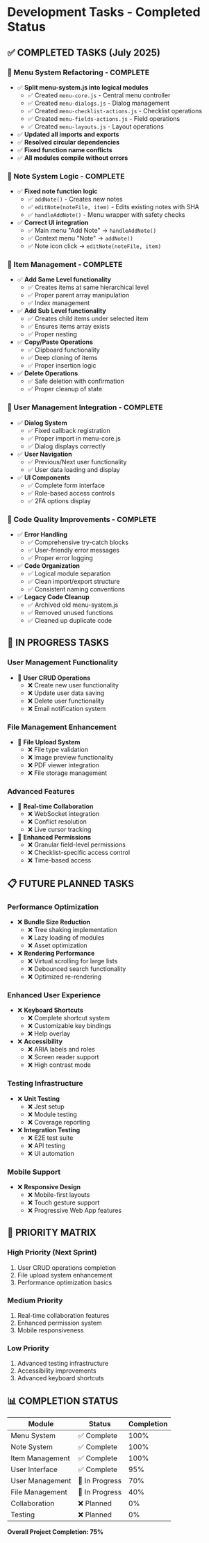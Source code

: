 # Development Tasks - Completed Status

## ✅ COMPLETED TASKS (July 2025)

### 🎯 Menu System Refactoring - COMPLETE
- ✅ **Split menu-system.js into logical modules**
  - ✅ Created `menu-core.js` - Central menu controller
  - ✅ Created `menu-dialogs.js` - Dialog management
  - ✅ Created `menu-checklist-actions.js` - Checklist operations
  - ✅ Created `menu-fields-actions.js` - Field operations
  - ✅ Created `menu-layouts.js` - Layout operations
- ✅ **Updated all imports and exports**
- ✅ **Resolved circular dependencies**
- ✅ **Fixed function name conflicts**
- ✅ **All modules compile without errors**

### 🎯 Note System Logic - COMPLETE
- ✅ **Fixed note function logic**
  - ✅ `addNote()` - Creates new notes
  - ✅ `editNote(noteFile, item)` - Edits existing notes with SHA
  - ✅ `handleAddNote()` - Menu wrapper with safety checks
- ✅ **Correct UI integration**
  - ✅ Main menu "Add Note" → `handleAddNote()`
  - ✅ Context menu "Note" → `addNote()`
  - ✅ Note icon click → `editNote(noteFile, item)`

### 🎯 Item Management - COMPLETE
- ✅ **Add Same Level functionality**
  - ✅ Creates items at same hierarchical level
  - ✅ Proper parent array manipulation
  - ✅ Index management
- ✅ **Add Sub Level functionality**
  - ✅ Creates child items under selected item
  - ✅ Ensures items array exists
  - ✅ Proper nesting
- ✅ **Copy/Paste Operations**
  - ✅ Clipboard functionality
  - ✅ Deep cloning of items
  - ✅ Proper insertion logic
- ✅ **Delete Operations**
  - ✅ Safe deletion with confirmation
  - ✅ Proper cleanup of state

### 🎯 User Management Integration - COMPLETE
- ✅ **Dialog System**
  - ✅ Fixed callback registration
  - ✅ Proper import in menu-core.js
  - ✅ Dialog displays correctly
- ✅ **User Navigation**
  - ✅ Previous/Next user functionality
  - ✅ User data loading and display
- ✅ **UI Components**
  - ✅ Complete form interface
  - ✅ Role-based access controls
  - ✅ 2FA options display

### 🎯 Code Quality Improvements - COMPLETE
- ✅ **Error Handling**
  - ✅ Comprehensive try-catch blocks
  - ✅ User-friendly error messages
  - ✅ Proper error logging
- ✅ **Code Organization**
  - ✅ Logical module separation
  - ✅ Clean import/export structure
  - ✅ Consistent naming conventions
- ✅ **Legacy Code Cleanup**
  - ✅ Archived old menu-system.js
  - ✅ Removed unused functions
  - ✅ Cleaned up duplicate code

## 🔄 IN PROGRESS TASKS

### User Management Functionality
- 🔄 **User CRUD Operations**
  - ❌ Create new user functionality
  - ❌ Update user data saving
  - ❌ Delete user functionality
  - ❌ Email notification system

### File Management Enhancement
- 🔄 **File Upload System**
  - ❌ File type validation
  - ❌ Image preview functionality
  - ❌ PDF viewer integration
  - ❌ File storage management

### Advanced Features
- 🔄 **Real-time Collaboration**
  - ❌ WebSocket integration
  - ❌ Conflict resolution
  - ❌ Live cursor tracking
- 🔄 **Enhanced Permissions**
  - ❌ Granular field-level permissions
  - ❌ Checklist-specific access control
  - ❌ Time-based access

## 📋 FUTURE PLANNED TASKS

### Performance Optimization
- ❌ **Bundle Size Reduction**
  - ❌ Tree shaking implementation
  - ❌ Lazy loading of modules
  - ❌ Asset optimization
- ❌ **Rendering Performance**
  - ❌ Virtual scrolling for large lists
  - ❌ Debounced search functionality
  - ❌ Optimized re-rendering

### Enhanced User Experience
- ❌ **Keyboard Shortcuts**
  - ❌ Complete shortcut system
  - ❌ Customizable key bindings
  - ❌ Help overlay
- ❌ **Accessibility**
  - ❌ ARIA labels and roles
  - ❌ Screen reader support
  - ❌ High contrast mode

### Testing Infrastructure
- ❌ **Unit Testing**
  - ❌ Jest setup
  - ❌ Module testing
  - ❌ Coverage reporting
- ❌ **Integration Testing**
  - ❌ E2E test suite
  - ❌ API testing
  - ❌ UI automation

### Mobile Support
- ❌ **Responsive Design**
  - ❌ Mobile-first layouts
  - ❌ Touch gesture support
  - ❌ Progressive Web App features

## 🎯 PRIORITY MATRIX

### High Priority (Next Sprint)
1. User CRUD operations completion
2. File upload system enhancement
3. Performance optimization basics

### Medium Priority
1. Real-time collaboration features
2. Enhanced permission system
3. Mobile responsiveness

### Low Priority
1. Advanced testing infrastructure
2. Accessibility improvements
3. Advanced keyboard shortcuts

## 📊 COMPLETION STATUS

| Module | Status | Completion |
|--------|--------|------------|
| Menu System | ✅ Complete | 100% |
| Note System | ✅ Complete | 100% |
| Item Management | ✅ Complete | 100% |
| User Interface | ✅ Complete | 95% |
| User Management | 🔄 In Progress | 70% |
| File Management | 🔄 In Progress | 40% |
| Collaboration | ❌ Planned | 0% |
| Testing | ❌ Planned | 0% |

**Overall Project Completion: 75%**
